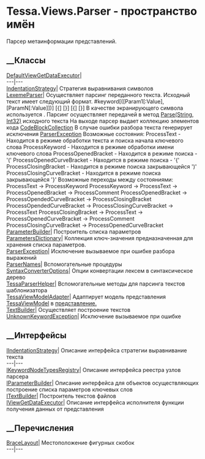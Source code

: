 # Tessa.Views.Parser - пространство имён
Парсер метаинформации представлений.
##  __Классы
[DefaultViewGetDataExecutor](T_Tessa_Views_Parser_DefaultViewGetDataExecutor.htm)|  
---|---  
[IndentationStrategy](T_Tessa_Views_Parser_IndentationStrategy.htm)|
Стратегия выравнивания символов  
[LexemeParser](T_Tessa_Views_Parser_LexemeParser.htm)|  Осуществляет парсинг
переданного текста. Исходный текст имеет следующий формат.
#keyword[([Param1[:Value], [ParamN[:Value]])] [{] [}] [{] [}] В качестве
экранирующего символа используется \. Парсинг осуществляет передачей в метод
[Parse(String, Int32)](M_Tessa_Views_Parser_LexemeParser_Parse.htm) исходного
текста На выходе парсер выдает коллекцию элементов кода
[CodeBlockCollection](T_Tessa_Views_Parser_ExpressionEval_CodeBlockCollection.htm)
В случае ошибки разбора текста генерирует исключения
[ParserException](T_Tessa_Views_Parser_ParserException.htm) Возможные
состояния: ProcessText - Находится в режиме обработки текста и поиска начала
ключевого слова ProcessKeyword - Находится в режиме обработки имени ключевого
слова ProcessOpenedBracket - Находится в режиме поиска - '('
ProcessOpenedCurveBracket - Находится в режиме поиска - '{'
ProcessClosingBracket - Находится в режиме поиска закрывающейся ')'
ProcessClosingCurveBracket - Находится в режиме поиска закрывающейся '}'
Возможные переходы между состояниями: ProcessText -> ProcessKeyword
ProcessKeyword -> ProcessText -> ProcessOpenedBracket -> ProcessComment
ProcessOpenedBracket -> ProcessOpendedCurveBracket -> ProcessClosingBracket
ProcessOpendedCurveBracket -> ProcessClosingCurveBracket -> ProcessText
ProcessClosingBracket -> ProcessText -> ProcessOpenedCurveBracket ->
ProcessComment ProcessClosingCurveBracket -> ProcessOpenedCurveBracket  
[ParameterBuilder](T_Tessa_Views_Parser_ParameterBuilder.htm)|  Построитель
списка параметров  
[ParametersDictionary](T_Tessa_Views_Parser_ParametersDictionary.htm)|
Коллекция ключ-значения предназначенная для хранения списка параметров.  
[ParserException](T_Tessa_Views_Parser_ParserException.htm)|  Исключение
вызываемое при ошибке разбора выражений  
[ParserNames](T_Tessa_Views_Parser_ParserNames.htm)|  Вспомогательные
процедуры  
[SyntaxConverterOptions](T_Tessa_Views_Parser_SyntaxConverterOptions.htm)|
Опции конвертации лексем в синтаксическое дерево  
[TessaParserHelper](T_Tessa_Views_Parser_TessaParserHelper.htm)|
Вспомогательные методы для парсинга текстов шаблонизатора  
[TessaViewModelAdapter](T_Tessa_Views_Parser_TessaViewModelAdapter.htm)|
Адаптирует модель представления
[TessaViewModel](T_Tessa_Views_TessaViewModel.htm) в
[представление.](T_Tessa_Views_ITessaView.htm)  
[TextBuilder](T_Tessa_Views_Parser_TextBuilder.htm)|  Осуществляет построение
текстов  
[UnknownKeywordException](T_Tessa_Views_Parser_UnknownKeywordException.htm)|
Исключение вызываемое при ошибке  
## __Интерфейсы
[IIndentationStrategy](T_Tessa_Views_Parser_IIndentationStrategy.htm)|
Описание интерфейса стратегии выравнивание текста  
---|---  
[IKeywordNodeTypesRegistry<TKeywordNode>](T_Tessa_Views_Parser_IKeywordNodeTypesRegistry_1.htm)|
Описание интерфейса реестра узлов парсера  
[IParameterBuilder](T_Tessa_Views_Parser_IParameterBuilder.htm)|  Описание
интерфейса для объектов осуществляющих построение списка параметров ключевых
слов  
[ITextBuilder](T_Tessa_Views_Parser_ITextBuilder.htm)|  Построитель текстов
файлов  
[IViewGetDataExecutor](T_Tessa_Views_Parser_IViewGetDataExecutor.htm)|
Описание интерфейса исполнителя функции получения данных от представления  
## __Перечисления
[BraceLayout](T_Tessa_Views_Parser_BraceLayout.htm)|  Местоположение фигурных
скобок  
---|---
